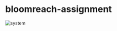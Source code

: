 # bloomreach-assignment
![system](https://user-images.githubusercontent.com/30603256/185961578-0655c86e-7275-45e3-9a3a-6013e9504506.png)
